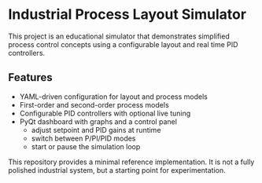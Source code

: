 # Industrial Process Layout Simulator

This project is an educational simulator that demonstrates simplified process control concepts using a configurable layout and real time PID controllers.

## Features
* YAML-driven configuration for layout and process models
* First-order and second-order process models
* Configurable PID controllers with optional live tuning
* PyQt dashboard with graphs and a control panel
  * adjust setpoint and PID gains at runtime
  * switch between P/PI/PID modes
  * start or pause the simulation loop

This repository provides a minimal reference implementation. It is not a fully polished industrial system, but a starting point for experimentation.
